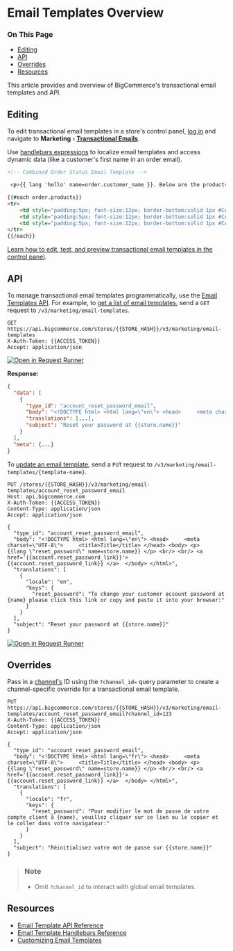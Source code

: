 # Email Templates Overview

<div class="otp" id="no-index">

### On This Page

- [Editing](#editing)
- [API](#api)
- [Overrides](#overrides)
- [Resources](#resources)

</div>

This article provides and overview of BigCommerce's transactional email templates and API.

## Editing

To edit transactional email templates in a store's control panel, [log in](https://support.bigcommerce.com/s/article/Logging-Into-Your-Store) and navigate to **Marketing** › [**Transactional Emails**](http://login.bigcommerce.com/deep-links/manage/transactional-emails).

Use [handlebars expressions](https://developer.bigcommerce.com/api-docs/store-management/email-templates/handlebars) to localize email templates and access dynamic data (like a customer's first name in an order email).

```html
<!-- Combined Order Status Email Template -->

 <p>{{ lang 'hello' name=order.customer_name }}. Below are the products you ordered.</p>

{{#each order.products}}
<tr>
    <td style="padding:5px; font-size:12px; border-bottom:solid 1px #CACACA"><strong>{{ name }}</strong></td>
    <td style="padding:5px; font-size:12px; border-bottom:solid 1px #CACACA" width="100" align="center">{{#if sku }}{{ sku }}{{else}}&nbsp;{{/if}}</td>
    <td style="padding:5px; font-size:12px; border-bottom:solid 1px #CACACA" width="100" align="center">{{ quantity }}</td>
</tr>
{{/each}}
```

[Learn how to edit, test, and preview transactional email templates in the control panel](https://support.bigcommerce.com/s/article/Customizing-Emails).

## API

To manage transactional email templates programmatically, use the [Email Templates API](https://developer.bigcommerce.com/api-reference/store-management/email-templates). For example, to [get a list of email templates](https://developer.bigcommerce.com/api-reference/store-management/email-templates/email-templates/getemailtemplates), send a `GET` request to `/v3/marketing/email-templates`.

```http
GET https://api.bigcommerce.com/stores/{{STORE_HASH}}/v3/marketing/email-templates
X-Auth-Token: {{ACCESS_TOKEN}}
Accept: application/json
```

[![Open in Request Runner](https://storage.googleapis.com/bigcommerce-production-dev-center/images/Open-Request-Runner.svg)](https://developer.bigcommerce.com/api-reference/store-management/email-templates/email-templates/getemailtemplates#requestrunner)


**Response:**

```json
{
  "data": [
    {
      "type_id": "account_reset_password_email",
      "body": "<!DOCTYPE html> <html lang=\"en\"> <head>     <meta charset=\"UTF-8\">     <title>Title</title> </head> <body> <p>     {{lang \"reset_password\" name=store.name}} </p> <br/> <br/> <a href='{{account.reset_password_link}}'>     {{account.reset_password_link}} </a>  </body> </html>",
      "translations": [...],
      "subject": "Reset your password at {{store.name}}"
    }
  ],
  "meta": {...}
}
```

To [update an email template](https://developer.bigcommerce.com/api-reference/store-management/email-templates/email-templates/updateemailtemplate), send a `PUT` request to `/v3/marketing/email-templates/{template-name}`.

```http
PUT /stores/{{STORE_HASH}}/v3/marketing/email-templates/account_reset_password_email
Host: api.bigcommerce.com
X-Auth-Token: {{ACCESS_TOKEN}}
Content-Type: application/json
Accept: application/json

{
  "type_id": "account_reset_password_email",
  "body": "<!DOCTYPE html> <html lang=\"en\"> <head>     <meta charset=\"UTF-8\">     <title>Title</title> </head> <body> <p>     {{lang \"reset_password\" name=store.name}} </p> <br/> <br/> <a href='{{account.reset_password_link}}'>     {{account.reset_password_link}} </a>  </body> </html>",
  "translations": [
    {
      "locale": "en",
      "keys": {
        "reset_password": "To change your customer account password at {name} please click this link or copy and paste it into your browser:"
      }
    }
  ],
  "subject": "Reset your password at {{store.name}}"
}
```

[![Open in Request Runner](https://storage.googleapis.com/bigcommerce-production-dev-center/images/Open-Request-Runner.svg)](https://developer.bigcommerce.com/api-reference/store-management/email-templates/email-templates/updateemailtemplate#requestrunner)

## Overrides

Pass in a [channel's](https://developer.bigcommerce.com/api-reference/store-management/channels) ID using the `?channel_id=` query parameter to create a channel-specific override for a transactional email template.

```http
PUT https://api.bigcommerce.com/stores/{{STORE_HASH}}/v3/marketing/email-templates/account_reset_password_email?channel_id=123
X-Auth-Token: {{ACCESS_TOKEN}}
Content-Type: application/json
Accept: application/json

{
  "type_id": "account_reset_password_email",
  "body": "<!DOCTYPE html> <html lang=\"fr\"> <head>     <meta charset=\"UTF-8\">     <title>Title</title> </head> <body> <p>     {{lang \"reset_password\" name=store.name}} </p> <br/> <br/> <a href='{{account.reset_password_link}}'>     {{account.reset_password_link}} </a>  </body> </html>",
  "translations": [
    {
      "locale": "fr",
      "keys": {
        "reset_password": "Pour modifier le mot de passe de votre compte client à {name}, veuillez cliquer sur ce lien ou le copier et le coller dans votre navigateur:"
      }
    }
  ],
  "subject": "Réinitialisez votre mot de passe sur {{store.name}}"
}
```

<div class="HubBlock--callout">
<div class="CalloutBlock--info">
<div class="HubBlock-content">

> ### Note
> * Omit `?channel_id` to interact with global email templates.

</div>
</div>
</div>

## Resources

* [Email Template API Reference](https://developer.bigcommerce.com/api-reference/store-management/email-templates)
* [Email Template Handlebars Reference](https://developer.bigcommerce.com/api-docs/store-management/email-templates/handlebars)
* [Customizing Email Templates](https://support.bigcommerce.com/s/article/Customizing-Emails)